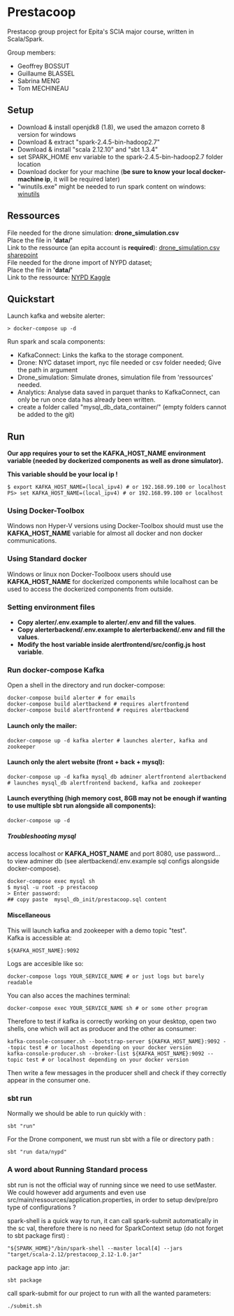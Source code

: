 # Prestacoop

Prestacop group project for Epita's SCIA major course, written in Scala/Spark.

Group members:
- Geoffrey BOSSUT
- Guillaume BLASSEL
- Sabrina MENG
- Tom MECHINEAU

## Setup

- Download & install openjdk8 (1.8), we used the amazon correto 8 version for windows
- Download & extract "spark-2.4.5-bin-hadoop2.7"
- Download & install "scala 2.12.10" and "sbt 1.3.4"
- set SPARK_HOME env variable to the spark-2.4.5-bin-hadoop2.7 folder location
- Download docker for your machine (**be sure to know your local docker-machine ip**, it will be required later)
- "winutils.exe" might be needed to run spark content on windows: 
[winutils](https://github.com/cdarlint/winutils)

## Ressources

File needed for the drone simulation: **drone_simulation.csv**  
Place the file in **'data/'**  
Link to the ressource (an epita account is **required**):
[drone_simulation.csv sharepoint](https://epitafr-my.sharepoint.com/:x:/r/personal/guillaume_blassel_epita_fr/Documents/SCALA/drone_simulation.csv?d=w4727eabdde26415d983f0f7d1a26a6ac&csf=1&web=1&e=MJiXPy)  
File needed for the drone import of NYPD dataset;  
Place the file in **'data/'**   
Link to the ressource: [NYPD Kaggle](https://www.kaggle.com/new-york-city/nyc-parking-tickets)

## Quickstart
Launch kafka and website alerter:
```
> docker-compose up -d
```
Run spark and scala components:
- KafkaConnect: Links the kafka to the storage component.
- Drone: NYC dataset import, nyc file needed or csv folder needed; Give the path in argument  
- Drone_simulation: Simulate drones, simulation file from 'ressources' needed.  
- Analytics: Analyse data saved in parquet thanks to KafkaConnect, can only be run once data has already been written.
- create a folder called "mysql_db_data_container/" (empty folders cannot be added to the git)

## Run

**Our app requires your to set the KAFKA_HOST_NAME environment variable (needed by dockerized components as well as drone simulator).**

**This variable should be your local ip !**

```language=sh
$ export KAFKA_HOST_NAME=(local_ipv4) # or 192.168.99.100 or localhost
PS> set KAFKA_HOST_NAME=(local_ipv4) # or 192.168.99.100 or localhost
```

### Using Docker-Toolbox

Windows non Hyper-V versions using Docker-Toolbox should must use the **KAFKA_HOST_NAME** variable for almost all docker and non docker communications.

### Using Standard docker

Windows or linux non Docker-Toolboox users should use **KAFKA_HOST_NAME** for dockerized components while localhost can be used to access the dockerized components from outside.

### Setting environment files

- **Copy alerter/.env.example to alerter/.env and fill the values**.
- **Copy alerterbackend/.env.example to alerterbackend/.env and fill the values**.
- **Modify the host variable inside alertfrontend/src/config.js host variable**.

### Run docker-compose Kafka
Open a shell in the directory and run docker-compose:
```language=sh
docker-compose build alerter # for emails
docker-compose build alertbackend # requires alertfrontend
docker-compose build alertfrontend # requires alertbackend
```

#### Launch only the mailer:
```
docker-compose up -d kafka alerter # launches alerter, kafka and zookeeper
```

#### Launch only the alert website (front + back + mysql):
```
docker-compose up -d kafka mysql_db adminer alertfrontend alertbackend # launches mysql_db alertfrontend backend, kafka and zookeeper
```

#### Launch everything (**high memory cost, 8GB may not be enough if wanting to use multiple sbt run alongside all components**):
```
docker-compose up -d
```

##### Troubleshooting mysql

access localhost or **KAFKA_HOST_NAME** and port 8080, use password... to view adminer db (see alertbackend/.env.example sql configs alongside docker-compose).

```
docker-compose exec mysql sh
$ mysql -u root -p prestacoop
> Enter password:
## copy paste  mysql_db_init/prestacoop.sql content
```

#### Miscellaneous

This will launch kafka and zookeeper with a demo topic "test".  
Kafka is accessible at: 
```language=sh
${KAFKA_HOST_NAME}:9092
```
Logs are accesible like so:
```
docker-compose logs YOUR_SERVICE_NAME # or just logs but barely readable
```
You can also acces the machines terminal:
```
docker-compose exec YOUR_SERVICE_NAME sh # or some other program
```

Therefore to test if kafka is correctly working on your desktop, open two shells, one which will act as producer and the other as consumer:
```language=sh
kafka-console-consumer.sh --bootstrap-server ${KAFKA_HOST_NAME}:9092 --topic test # or localhost depending on your docker version
kafka-console-producer.sh --broker-list ${KAFKA_HOST_NAME}:9092 --topic test # or localhost depending on your docker version
```
Then write a few messages in the producer shell and check if they correctly appear in the consumer one.

### sbt run

Normally we should be able to run quickly with :
```language=sh
sbt "run"
```

For the Drone component, we must run sbt with a file or directory path :
```langaguage=sh
sbt "run data/nypd"
```

### A word about Running Standard process

sbt run is not the official way of running since we need to use setMaster.
We could however add arguments and even use src/main/ressources/application.properties, in order to setup dev/pre/pro type of configurations ?

spark-shell is a quick way to run, it can call spark-submit automatically in the sc val, therefore there is no need for SparkContext setup (do not forget to sbt package first) :
```
"${SPARK_HOME}"/bin/spark-shell --master local[4] --jars "target/scala-2.12/prestacoop_2.12-1.0.jar"
```

package app into .jar:
```language=sh
sbt package
```

call spark-submit for our project to run with all the wanted parameters:
```language=sh
./submit.sh
```
